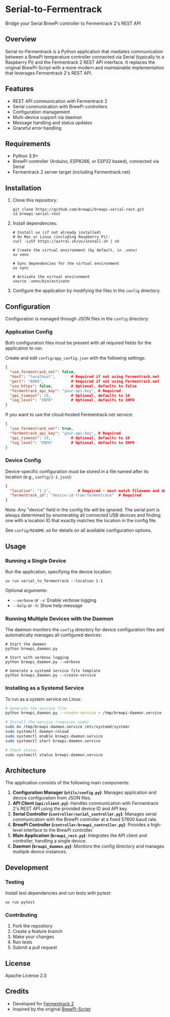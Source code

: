 # Serial-to-Fermentrack

Bridge your Serial BrewPi controller to Fermentrack 2's REST API

## Overview

Serial-to-Fermentrack is a Python application that mediates communication between a BrewPi temperature controller
connected via Serial (typically to a Raspberry Pi) and the Fermentrack 2 REST API interface. It replaces the original 
BrewPi-Script with a more modern and maintainable implementation that leverages Fermentrack 2's REST API.

## Features

- REST API communication with Fermentrack 2
- Serial communication with BrewPi controllers
- Configuration management
- Multi-device support via daemon
- Message handling and status updates
- Graceful error handling

## Requirements

- Python 3.9+
- BrewPi controller (Arduino, ESP8266, or ESP32 based), connected via Serial
- Fermentrack 2 server target (including Fermentrack.net)

## Installation

1. Clone this repository:
   ```
   git clone https://github.com/brewpi/brewpi-serial-rest.git
   cd brewpi-serial-rest
   ```

2. Install dependencies:
   ```
   # Install uv (if not already installed)
   # On Mac or Linux (including Raspberry Pi):
   curl -LsSf https://astral.sh/uv/install.sh | sh
   
   # Create the virtual environment (by default, in .venv)
   uv venv
   
   # Sync dependencies for the virtual environment
   uv sync

   # Activate the virtual environment
   source .venv/bin/activate
   
   ```

3. Configure the application by modifying the files in the `config` directory.

## Configuration

Configuration is managed through JSON files in the `config` directory:

### Application Config

Both configuration files must be present with all required fields for the application to run.

Create and edit `config/app_config.json` with the following settings:

```json
{
  "use_fermentrack_net": false,
  "host": "localhost",       # Required if not using Fermentrack.net
  "port": "8000",            # Required if not using Fermentrack.net
  "use_https": false,        # Optional, defaults to false
  "fermentrack_api_key": "your-api-key", # Required
  "api_timeout": 10,         # Optional, defaults to 10
  "log_level": "INFO"        # Optional, defaults to INFO
}
```

If you want to use the cloud-hosted Fermentrack.net service:

```json
{
  "use_fermentrack_net": true,
  "fermentrack_api_key": "your-api-key", # Required
  "api_timeout": 10,         # Optional, defaults to 10
  "log_level": "INFO"        # Optional, defaults to INFO
}
```

### Device Config

Device-specific configuration must be stored in a file named after its location (e.g., `config/1-1.json`):

```json
{
  "location": "1-1",            # Required - must match filename and defines the USB port
  "fermentrack_id": "device-id-from-fermentrack"  # Required
}
```

Note: Any "device" field in the config file will be ignored. The serial port is always determined by enumerating all connected USB devices and finding one with a location ID that exactly matches the location in the config file.

See `config/README.md` for details on all available configuration options.

## Usage

### Running a Single Device

Run the application, specifying the device location:

```
uv run serial_to_fermentrack --location 1-1
```

Optional arguments:
- `--verbose` or `-v`: Enable verbose logging
- `--help` or `-h`: Show help message

### Running Multiple Devices with the Daemon

The daemon monitors the `config` directory for device configuration files and automatically manages all configured devices:

```
# Start the daemon
python brewpi_daemon.py

# Start with verbose logging
python brewpi_daemon.py --verbose

# Generate a systemd service file template
python brewpi_daemon.py --create-service
```

### Installing as a Systemd Service

To run as a system service on Linux:

```bash
# Generate the service file
python brewpi_daemon.py --create-service > /tmp/brewpi-daemon.service

# Install the service (requires sudo)
sudo mv /tmp/brewpi-daemon.service /etc/systemd/system/
sudo systemctl daemon-reload
sudo systemctl enable brewpi-daemon.service
sudo systemctl start brewpi-daemon.service

# Check status
sudo systemctl status brewpi-daemon.service
```

## Architecture

The application consists of the following main components:

1. **Configuration Manager (`utils/config.py`)**: Manages application and device configuration from JSON files.
2. **API Client (`api/client.py`)**: Handles communication with Fermentrack 2's REST API using the provided device ID and API key.
3. **Serial Controller (`controller/serial_controller.py`)**: Manages serial communication with the BrewPi controller at a fixed 57600 baud rate.
4. **BrewPi Controller (`controller/brewpi_controller.py`)**: Provides a high-level interface to the BrewPi controller.
5. **Main Application (`brewpi_rest.py`)**: Integrates the API client and controller, handling a single device.
6. **Daemon (`brewpi_daemon.py`)**: Monitors the config directory and manages multiple device instances.

## Development

### Testing

Install test dependencies and run tests with pytest:

```
uv run pytest
```

### Contributing

1. Fork the repository
2. Create a feature branch
3. Make your changes
4. Run tests
5. Submit a pull request

## License

Apache License 2.0

## Credits

- Developed for [Fermentrack 2](https://github.com/thorrak/fermentrack)
- Inspired by the original [BrewPi-Script](https://github.com/BrewPi/brewpi-script)
